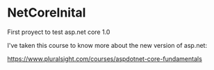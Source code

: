 # NetCoreInital

First proyect to test asp.net core 1.0

I've taken this course to know more about the new version of asp.net:

https://www.pluralsight.com/courses/aspdotnet-core-fundamentals
